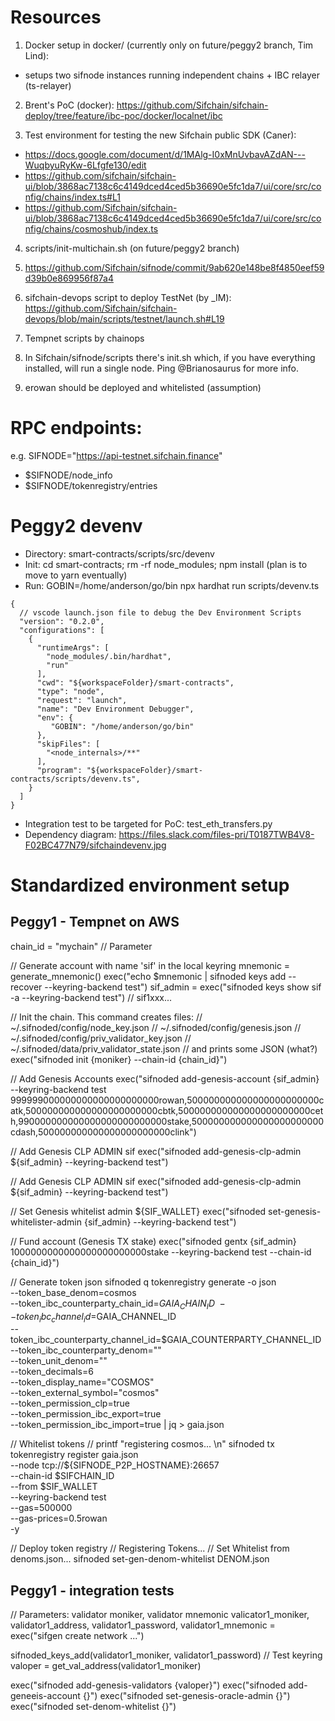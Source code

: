 # Resources

1. Docker setup in docker/ (currently only on future/peggy2 branch, Tim Lind):
- setups two sifnode instances running independent chains + IBC relayer (ts-relayer)

2. Brent's PoC (docker): https://github.com/Sifchain/sifchain-deploy/tree/feature/ibc-poc/docker/localnet/ibc

3. Test environment for testing the new Sifchain public SDK (Caner):
- https://docs.google.com/document/d/1MAlg-I0xMnUvbavAZdAN---WuqbyuRyKw-6Lfgfe130/edit
- https://github.com/sifchain/sifchain-ui/blob/3868ac7138c6c4149dced4ced5b36690e5fc1da7/ui/core/src/config/chains/index.ts#L1
- https://github.com/Sifchain/sifchain-ui/blob/3868ac7138c6c4149dced4ced5b36690e5fc1da7/ui/core/src/config/chains/cosmoshub/index.ts

4. scripts/init-multichain.sh (on future/peggy2 branch)

5. https://github.com/Sifchain/sifnode/commit/9ab620e148be8f4850eef59d39b0e869956f87a4

6. sifchain-devops script to deploy TestNet (by _IM): https://github.com/Sifchain/sifchain-devops/blob/main/scripts/testnet/launch.sh#L19

7. Tempnet scripts by chainops

8. In Sifchain/sifnode/scripts there's init.sh which, if you have everything installed, will run a single node. Ping
   @Brianosaurus for more info.

9. erowan should be deployed and whitelisted (assumption)

# RPC endpoints:
e.g. SIFNODE="https://api-testnet.sifchain.finance"
- $SIFNODE/node_info
- $SIFNODE/tokenregistry/entries

# Peggy2 devenv
- Directory: smart-contracts/scripts/src/devenv
- Init: cd smart-contracts; rm -rf node_modules; npm install (plan is to move to yarn eventually)
- Run: GOBIN=/home/anderson/go/bin npx hardhat run scripts/devenv.ts
```
{
  // vscode launch.json file to debug the Dev Environment Scripts
  "version": "0.2.0",
  "configurations": [
    {
      "runtimeArgs": [
        "node_modules/.bin/hardhat",
        "run"
      ],
      "cwd": "${workspaceFolder}/smart-contracts",
      "type": "node",
      "request": "launch",
      "name": "Dev Environment Debugger",
      "env": {
         "GOBIN": "/home/anderson/go/bin"
      },
      "skipFiles": [
        "<node_internals>/**"
      ],
      "program": "${workspaceFolder}/smart-contracts/scripts/devenv.ts",
    }
  ]
}
```
- Integration test to be targeted for PoC: test_eth_transfers.py
- Dependency diagram: https://files.slack.com/files-pri/T0187TWB4V8-F02BC477N79/sifchaindevenv.jpg


# Standardized environment setup

## Peggy1 - Tempnet on AWS

chain_id = "mychain" // Parameter

// Generate account with name 'sif' in the local keyring
mnemonic = generate_mnemonic()
exec("echo $mnemonic | sifnoded keys add --recover --keyring-backend test")
sif_admin = exec("sifnoded keys show sif -a --keyring-backend test") // sif1xxx... 

// Init the chain. This command creates files:
// ~/.sifnoded/config/node_key.json
// ~/.sifnoded/config/genesis.json
// ~/.sifnoded/config/priv_validator_key.json
// ~/.sifnoded/data/priv_validator_state.json
// and prints some JSON (what?)
exec("sifnoded init {moniker} --chain-id {chain_id}")

// Add Genesis Accounts
exec("sifnoded add-genesis-account {sif_admin} --keyring-backend test 999999000000000000000000000rowan,500000000000000000000000catk,500000000000000000000000cbtk,500000000000000000000000ceth,990000000000000000000000000stake,500000000000000000000000cdash,500000000000000000000000clink")

// Add Genesis CLP ADMIN sif
exec("sifnoded add-genesis-clp-admin ${sif_admin} --keyring-backend test")

// Add Genesis CLP ADMIN sif
exec("sifnoded add-genesis-clp-admin ${sif_admin} --keyring-backend test")

// Set Genesis whitelist admin ${SIF_WALLET}
exec("sifnoded set-genesis-whitelister-admin {sif_admin} --keyring-backend test")

// Fund account (Genesis TX stake)
exec("sifnoded gentx {sif_admin} 1000000000000000000000000stake --keyring-backend test --chain-id {chain_id}")

// Generate token json
sifnoded q tokenregistry generate -o json \
   --token_base_denom=cosmos \
   --token_ibc_counterparty_chain_id=${GAIA_CHAIN_ID} \
   --token_ibc_channel_id=$GAIA_CHANNEL_ID \
   --token_ibc_counterparty_channel_id=$GAIA_COUNTERPARTY_CHANNEL_ID \
   --token_ibc_counterparty_denom="" \
   --token_unit_denom="" \
   --token_decimals=6 \
   --token_display_name="COSMOS" \
   --token_external_symbol="cosmos" \
   --token_permission_clp=true \
   --token_permission_ibc_export=true \
   --token_permission_ibc_import=true | jq > gaia.json

// Whitelist tokens
// printf "registering cosmos... \n"
sifnoded tx tokenregistry register gaia.json \
   --node tcp://${SIFNODE_P2P_HOSTNAME}:26657 \
   --chain-id $SIFCHAIN_ID \
   --from $SIF_WALLET \
   --keyring-backend test \
   --gas=500000 \
   --gas-prices=0.5rowan \
   -y

// Deploy token registry
// Registering Tokens...
// Set Whitelist from denoms.json...
sifnoded set-gen-denom-whitelist DENOM.json


## Peggy1 - integration tests

// Parameters: validator moniker, validator mnemonic
valicator1_moniker, validator1_address, validator1_password, validator1_mnemonic = exec("sifgen create network ...")

sifnoded_keys_add(validator1_moniker, validator1_password) // Test keyring
valoper = get_val_address(validator1_moniker)

exec("sifnoded add-genesis-validators {valoper}")
exec("sifnoded add-geneeis-account {}")
exec("sifnoded set-genesis-oracle-admin {}")
exec("sifnoded set-denom-whitelist {}")
